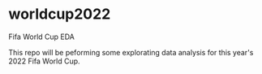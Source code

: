 # worldcup2022
Fifa World Cup EDA

This repo will be peforming some explorating data analysis for this year's 2022 Fifa World Cup.
